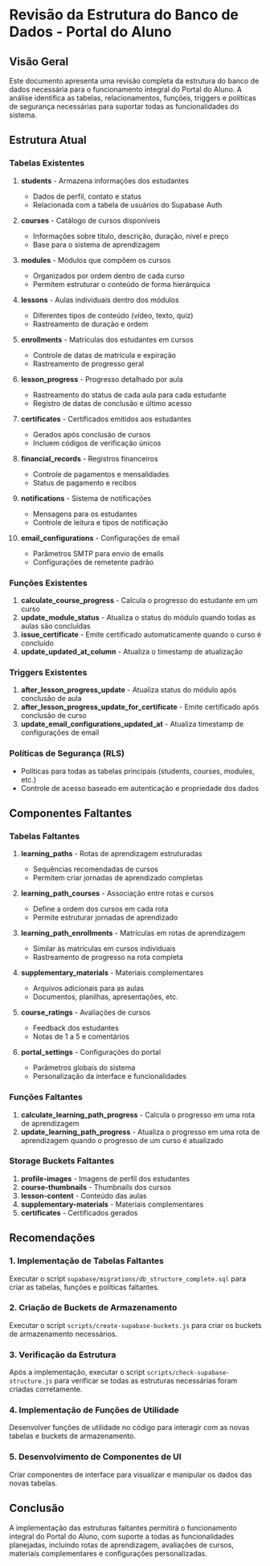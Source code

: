 # Revisão da Estrutura do Banco de Dados - Portal do Aluno

## Visão Geral

Este documento apresenta uma revisão completa da estrutura do banco de dados necessária para o funcionamento integral do Portal do Aluno. A análise identifica as tabelas, relacionamentos, funções, triggers e políticas de segurança necessárias para suportar todas as funcionalidades do sistema.

## Estrutura Atual

### Tabelas Existentes

1. **students** - Armazena informações dos estudantes
   - Dados de perfil, contato e status
   - Relacionada com a tabela de usuários do Supabase Auth

2. **courses** - Catálogo de cursos disponíveis
   - Informações sobre título, descrição, duração, nível e preço
   - Base para o sistema de aprendizagem

3. **modules** - Módulos que compõem os cursos
   - Organizados por ordem dentro de cada curso
   - Permitem estruturar o conteúdo de forma hierárquica

4. **lessons** - Aulas individuais dentro dos módulos
   - Diferentes tipos de conteúdo (vídeo, texto, quiz)
   - Rastreamento de duração e ordem

5. **enrollments** - Matrículas dos estudantes em cursos
   - Controle de datas de matrícula e expiração
   - Rastreamento de progresso geral

6. **lesson_progress** - Progresso detalhado por aula
   - Rastreamento do status de cada aula para cada estudante
   - Registro de datas de conclusão e último acesso

7. **certificates** - Certificados emitidos aos estudantes
   - Gerados após conclusão de cursos
   - Incluem códigos de verificação únicos

8. **financial_records** - Registros financeiros
   - Controle de pagamentos e mensalidades
   - Status de pagamento e recibos

9. **notifications** - Sistema de notificações
   - Mensagens para os estudantes
   - Controle de leitura e tipos de notificação

10. **email_configurations** - Configurações de email
    - Parâmetros SMTP para envio de emails
    - Configurações de remetente padrão

### Funções Existentes

1. **calculate_course_progress** - Calcula o progresso do estudante em um curso
2. **update_module_status** - Atualiza o status do módulo quando todas as aulas são concluídas
3. **issue_certificate** - Emite certificado automaticamente quando o curso é concluído
4. **update_updated_at_column** - Atualiza o timestamp de atualização

### Triggers Existentes

1. **after_lesson_progress_update** - Atualiza status do módulo após conclusão de aula
2. **after_lesson_progress_update_for_certificate** - Emite certificado após conclusão de curso
3. **update_email_configurations_updated_at** - Atualiza timestamp de configurações de email

### Políticas de Segurança (RLS)

- Políticas para todas as tabelas principais (students, courses, modules, etc.)
- Controle de acesso baseado em autenticação e propriedade dos dados

## Componentes Faltantes

### Tabelas Faltantes

1. **learning_paths** - Rotas de aprendizagem estruturadas
   - Sequências recomendadas de cursos
   - Permitem criar jornadas de aprendizado completas

2. **learning_path_courses** - Associação entre rotas e cursos
   - Define a ordem dos cursos em cada rota
   - Permite estruturar jornadas de aprendizado

3. **learning_path_enrollments** - Matrículas em rotas de aprendizagem
   - Similar às matrículas em cursos individuais
   - Rastreamento de progresso na rota completa

4. **supplementary_materials** - Materiais complementares
   - Arquivos adicionais para as aulas
   - Documentos, planilhas, apresentações, etc.

5. **course_ratings** - Avaliações de cursos
   - Feedback dos estudantes
   - Notas de 1 a 5 e comentários

6. **portal_settings** - Configurações do portal
   - Parâmetros globais do sistema
   - Personalização da interface e funcionalidades

### Funções Faltantes

1. **calculate_learning_path_progress** - Calcula o progresso em uma rota de aprendizagem
2. **update_learning_path_progress** - Atualiza o progresso em uma rota de aprendizagem quando o progresso de um curso é atualizado

### Storage Buckets Faltantes

1. **profile-images** - Imagens de perfil dos estudantes
2. **course-thumbnails** - Thumbnails dos cursos
3. **lesson-content** - Conteúdo das aulas
4. **supplementary-materials** - Materiais complementares
5. **certificates** - Certificados gerados

## Recomendações

### 1. Implementação de Tabelas Faltantes

Executar o script `supabase/migrations/db_structure_complete.sql` para criar as tabelas, funções e políticas faltantes.

### 2. Criação de Buckets de Armazenamento

Executar o script `scripts/create-supabase-buckets.js` para criar os buckets de armazenamento necessários.

### 3. Verificação da Estrutura

Após a implementação, executar o script `scripts/check-supabase-structure.js` para verificar se todas as estruturas necessárias foram criadas corretamente.

### 4. Implementação de Funções de Utilidade

Desenvolver funções de utilidade no código para interagir com as novas tabelas e buckets de armazenamento.

### 5. Desenvolvimento de Componentes de UI

Criar componentes de interface para visualizar e manipular os dados das novas tabelas.

## Conclusão

A implementação das estruturas faltantes permitirá o funcionamento integral do Portal do Aluno, com suporte a todas as funcionalidades planejadas, incluindo rotas de aprendizagem, avaliações de cursos, materiais complementares e configurações personalizadas.
